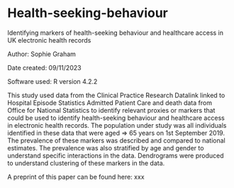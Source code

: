 # Health-seeking-behaviour

Identifying markers of health-seeking behaviour and healthcare access in UK electronic health records

Author: Sophie Graham

Date created: 09/11/2023

Software used: R version 4.2.2 

This study used data from the Clinical Practice Research Datalink linked to Hospital Episode Statistics Admitted Patient Care and death data from Office for National Statistics to identify relevant proxies or markers that could be used to identify health-seeking behaviour and healthcare access in electronic health records. The population under study was all individuals identified in these data that were aged => 65 years on 1st September 2019. The prevalence of these markers was described and compared to national estimates. The prevalence was also stratified by age and gender to understand specific interactions in the data. Dendrograms were produced to understand clustering of these markers in the data. 

A preprint of this paper can be found here: xxx
